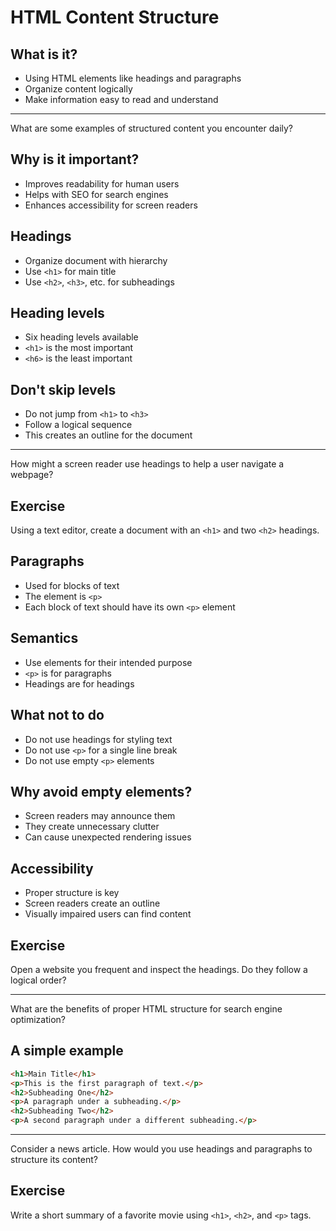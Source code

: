 # HTML Content Structure

## What is it?

  - Using HTML elements like headings and paragraphs
  - Organize content logically
  - Make information easy to read and understand

-----

What are some examples of structured content you encounter daily?

## Why is it important?

  - Improves readability for human users
  - Helps with SEO for search engines
  - Enhances accessibility for screen readers

## Headings

  - Organize document with hierarchy
  - Use `<h1>` for main title
  - Use `<h2>`, `<h3>`, etc. for subheadings

## Heading levels

  - Six heading levels available
  - `<h1>` is the most important
  - `<h6>` is the least important

## Don't skip levels

  - Do not jump from `<h1>` to `<h3>`
  - Follow a logical sequence
  - This creates an outline for the document

-----

How might a screen reader use headings to help a user navigate a webpage?

## Exercise

Using a text editor, create a document with an `<h1>` and two `<h2>` headings.

## Paragraphs

  - Used for blocks of text
  - The element is `<p>`
  - Each block of text should have its own `<p>` element

## Semantics

  - Use elements for their intended purpose
  - `<p>` is for paragraphs
  - Headings are for headings

## What not to do

  - Do not use headings for styling text
  - Do not use `<p>` for a single line break
  - Do not use empty `<p>` elements

## Why avoid empty elements?

  - Screen readers may announce them
  - They create unnecessary clutter
  - Can cause unexpected rendering issues

## Accessibility

  - Proper structure is key
  - Screen readers create an outline
  - Visually impaired users can find content

## Exercise

Open a website you frequent and inspect the headings. Do they follow a logical order?

-----

What are the benefits of proper HTML structure for search engine optimization?

## A simple example

```html
<h1>Main Title</h1>
<p>This is the first paragraph of text.</p>
<h2>Subheading One</h2>
<p>A paragraph under a subheading.</p>
<h2>Subheading Two</h2>
<p>A second paragraph under a different subheading.</p>
```

-----

Consider a news article. How would you use headings and paragraphs to structure its content?

## Exercise

Write a short summary of a favorite movie using `<h1>`, `<h2>`, and `<p>` tags.